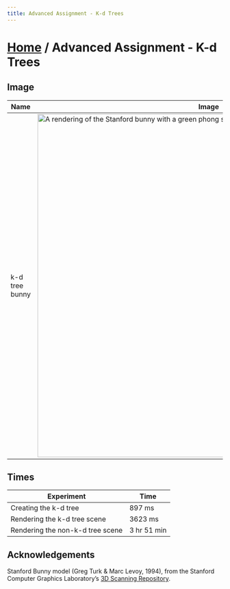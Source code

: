 ```yaml
---
title: Advanced Assignment - K-d Trees
---
```


# [Home]({{site.baseurl}}/) / Advanced Assignment - K-d Trees

## Image

| Name | Image |
|------|------|
| k-d tree bunny |  <img src="{{site.baseurl}}/assets/img/Bunny.png" alt="A rendering of the Stanford bunny with a green phong shader applied to it" width="800"/> |

## Times

| Experiment                       | Time        |
|----------------------------------|-------------|
| Creating the k-d tree            | 897 ms      |
| Rendering the k-d tree scene     | 3623 ms     |
| Rendering the non-k-d tree scene | 3 hr 51 min |


## Acknowledgements

Stanford Bunny model (Greg Turk & Marc Levoy, 1994), from the Stanford Computer Graphics Laboratory’s <a href="https://graphics.stanford.edu/data/3Dscanrep/">3D Scanning Repository</a>.  